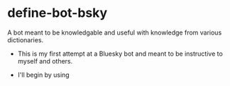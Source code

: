 # define-bot-bsky
A bot meant to be knowledgable and useful with knowledge from various dictionaries.

- This is my first attempt at a Bluesky bot and meant to be instructive to myself and others.

- I'll begin by using 
